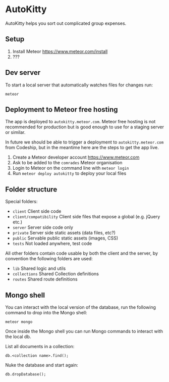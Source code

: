 # AutoKitty

AutoKitty helps you sort out complicated group expenses.

## Setup

1. Install Meteor https://www.meteor.com/install
2. ???

## Dev server

To start a local server that automatically watches files for changes run:

```
meteor
```

## Deployment to Meteor free hosting

The app is deployed to `autokitty.meteor.com`. Meteor free hosting is not recommended for production
but is good enough to use for a staging server or similar.

In future we should be able to trigger a deployment to `autokitty.meteor.com` from Codeship, but
in the meantime here are the steps to get the app live.

1. Create a Meteor developer account https://www.meteor.com
2. Ask to be added to the `comrades` Meteor organisation
3. Login to Meteor on the command line with `meteor login`
3. Run `meteor deploy autokitty` to deploy your local files

## Folder structure

Special folders:

- `client` Client side code
- `client/compatibility` Client side files that expose a global (e.g. jQuery etc.)
- `server` Server side code only
- `private` Server side static assets (data files, etc?)
- `public` Servable public static assets (images, CSS)
- `tests` Not loaded anywhere, test code

All other folders contain code usable by both the client and the server, by convention the
following folders are used:

- `lib` Shared logic and utils
- `collections` Shared Collection definitions
- `routes` Shared route definitions

## Mongo shell

You can interact with the local version of the database, run the following command to drop into the
Mongo shell:

```
meteor mongo
```

Once inside the Mongo shell you can run Mongo commands to interact with the local db.

List all documents in a collection:

```
db.<collection name>.find();
```

Nuke the database and start again:

```
db.dropDatabase();
```
